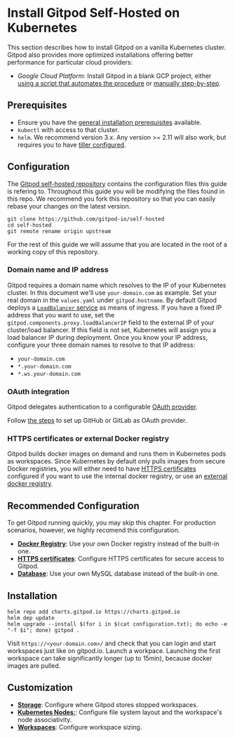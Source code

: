 # Install Gitpod Self-Hosted on Kubernetes
This section describes how to install Gitpod on a vanilla Kubernetes cluster.
Gitpod also provides more optimized installations offering better performance for particular cloud providers:
* *Google Cloud Platform*: Install Gitpod in a blank GCP project, either [using a script that automates the procedure](../install-on-gcp-script/) or [manually step-by-step](../install-on-gcp-manual/).

## Prerequisites
- Ensure you have the [general installation prerequisites](../prepare-installation/) available.
- `kubectl` with access to that cluster.
- `helm`. We recommend version 3.x. Any version >= 2.11 will also work, but requires you to have [tiller configured](../helm-2x/).

## Configuration

The [Gitpod self-hosted repository](https://github.com/gitpod-io/self-hosted) contains the configuration files this guide is refering to.
Throughout this guide you will be modifying the files found in this repo.
We recommend you fork this repository so that you can easily rebase your changes on the latest version.

```
git clone https://github.com/gitpod-io/self-hosted
cd self-hosted
git remote rename origin upstream
```

For the rest of this guide we will assume that you are located in the root of a working copy of this repository.

### Domain name and IP address
Gitpod requires a domain name which resolves to the IP of your Kubernetes cluster. In this document we'll use `your-domain.com` as example. Set your real domain in the `values.yaml` under `gitpod.hostname`.
By default Gitpod deploys a [`LoadBalancer` service](https://kubernetes.io/docs/concepts/services-networking/service/#loadbalancer) as means of ingress.
If you have a fixed IP address that you want to use, set the `gitpod.components.proxy.loadBalancerIP` field to the external IP of your cluster/load balancer.
If this field is not set, Kubernetes will assign you a load balancer IP during deployment.
Once you know your IP address, configure your three domain names to resolve to that IP address:
 - `your-domain.com`
 - `*.your-domain.com`
 - `*.ws.your-domain.com`

### OAuth integration
Gitpod delegates authentication to a configurable [OAuth provider](../prepare-installation/#user-authorization-and-git-integration).

Follow [the steps](../oauth/) to set up GitHub or GitLab as OAuth provider.

### HTTPS certificates or external Docker registry
Gitpod builds docker images on demand and runs them in Kubernetes pods as workspaces.
Since Kubernetes by default only pulls images from secure Docker registries,
you will either need to have [HTTPS certificates](../https-certs/) configured if you want to use the internal docker registry,
or use an [external docker registry](../docker-registry/).

## Recommended Configuration

To get Gitpod running quickly, you may skip this chapter.
For production scenarios, however, we highly recomend this configuration.

* [**Docker Registry**](../docker-registry/): Use your own Docker registry instead of the built-in one.
* [**HTTPS certificates**](../https-certs/): Configure HTTPS certificates for secure access to Gitpod.
* [**Database**](../database/): Use your own MySQL database instead of the built-in one.

## Installation
```
helm repo add charts.gitpod.io https://charts.gitpod.io
helm dep update
helm upgrade --install $(for i in $(cat configuration.txt); do echo -e "-f $i"; done) gitpod .
```

Visit `https://<your-domain.com>/` and check that you can login and start workspaces just like on gitpod.io.
Launch a workpace. Launching the first workspace can take significantly longer (up to 15min), because docker images are pulled.

## Customization

* [**Storage**](../storage/): Configure where Gitpod stores stopped workspaces.
* [**Kubernetes Nodes**:](../nodes/): Configure file system layout and the workspace's node associativity.
* [**Workspaces**](../workspaces/): Configure workspace sizing.
